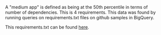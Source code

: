 A "medium app" is defined as being at the 50th percentile in terms of number of dependencies. This is 4 requirements. This data was found by running queries on requirements.txt files on github samples in BigQuery.

This requirements.txt can be found [here](https://github.com/GoogleCloudPlatform/python-runtime/blob/master/scripts/requirements-test.txt).